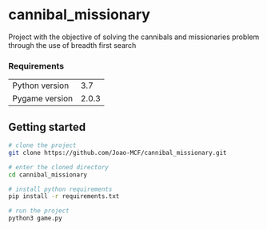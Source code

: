 # cannibal_missionary

Project with the objective of solving the cannibals and missionaries problem through the use of breadth first search

### Requirements
<table>
  <tr>
    <td>Python version</td>
    <td>
      3.7
    </td>
  </tr>
  <tr>
    <td>Pygame version</td>
    <td>
      2.0.3
    </td>
  </tr>
</table>

## Getting started
```bash
# clone the project
git clone https://github.com/Joao-MCF/cannibal_missionary.git

# enter the cloned directory
cd cannibal_missionary

# install python requirements
pip install -r requirements.txt

# run the project
python3 game.py
```
